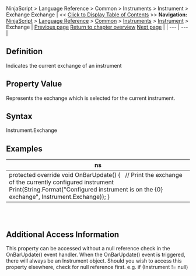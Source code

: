 ﻿
NinjaScript \> Language Reference \> Common \> Instruments \> Instrument \> Exchange
Exchange
| \<\< [Click to Display Table of Contents](exchange.md) \>\> **Navigation:**     [NinjaScript](ninjascript.md) \> [Language Reference](language_reference_wip.md) \> [Common](common.md) \> [Instruments](instruments_ninjascript.md) \> [Instrument](instrument.md) \> Exchange | [Previous page](instrument.md) [Return to chapter overview](instrument.md) [Next page](expiry.md) |
| --- | --- |
## Definition
Indicates the current exchange of an instrument
 
## Property Value
Represents the exchange which is selected for the current instrument.
 
## Syntax
Instrument.Exchange
 
## 
## Examples
| ns |
| --- |
| protected override void OnBarUpdate() {    // Print the exchange of the currently configured instrument    Print(String.Format("Configured instrument is on the {0} exchange", Instrument.Exchange)); } |
## 
 
## Additional Access Information
This property can be accessed without a null reference check in the OnBarUpdate() event handler. When the OnBarUpdate() event is triggered, there will always be an Instrument object. Should you wish to access this property elsewhere, check for null reference first. e.g. if (Instrument !\= null)

